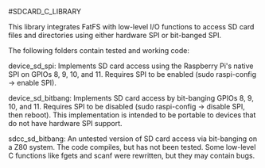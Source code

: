 #SDCARD_C_LIBRARY

This library integrates FatFS with low-level I/O functions to access SD card files and directories using either hardware SPI or bit-banged SPI.

The following folders contain tested and working code:

device_sd_spi: Implements SD card access using the Raspberry Pi's native SPI on GPIOs 8, 9, 10, and 11. Requires SPI to be enabled (sudo raspi-config → enable SPI).

device_sd_bitbang: Implements SD card access by bit-banging GPIOs 8, 9, 10, and 11. Requires SPI to be disabled (sudo raspi-config → disable SPI, then reboot). This implementation is intended to be portable to devices that do not have hardware SPI support.

sdcc_sd_bitbang: An untested version of SD card access via bit-banging on a Z80 system. The code compiles, but has not been tested. Some low-level C functions like fgets and scanf were rewritten, but they may contain bugs.
